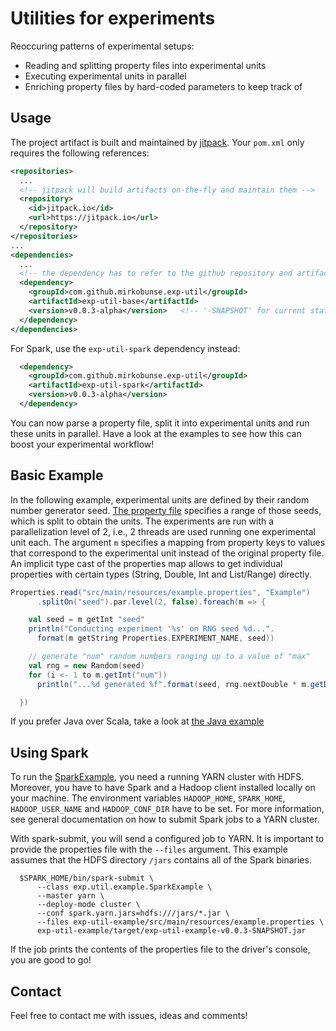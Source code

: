 # Utilities for experiments

Reoccuring patterns of experimental setups:

* Reading and splitting property files into experimental units
* Executing experimental units in parallel
* Enriching property files by hard-coded parameters to keep track of



## Usage

The project artifact is built and maintained by [jitpack](https://jitpack.io/). Your
`pom.xml` only requires the following references:

```xml
<repositories>
  ...
  <!-- jitpack will build artifacts on-the-fly and maintain them -->
  <repository>
    <id>jitpack.io</id>
    <url>https://jitpack.io</url>
  </repository>
</repositories>
...
<dependencies>
  ...
  <!-- the dependency has to refer to the github repository and artifact tag -->
  <dependency>
    <groupId>com.github.mirkobunse.exp-util</groupId>
    <artifactId>exp-util-base</artifactId>
    <version>v0.0.3-alpha</version>   <!-- '-SNAPSHOT' for current state of master branch -->
  </dependency>
</dependencies>
```

For Spark, use the `exp-util-spark` dependency instead:

```xml
  <dependency>
    <groupId>com.github.mirkobunse.exp-util</groupId>
    <artifactId>exp-util-spark</artifactId>
    <version>v0.0.3-alpha</version>
  </dependency>
```

You can now parse a property file, split it into experimental units and run these
units in parallel.
Have a look at the examples to see how this can boost your experimental workflow!



## Basic Example

In the following example, experimental units are defined by their random number
generator seed.
[The property file](https://github.com/mirkobunse/exp-util/blob/master/exp-util-example/src/main/resources/example.properties)
specifies a range of those seeds, which is split to obtain the units.
The experiments are run with a parallelization level of 2, i.e., 2 threads are used
running one experimental unit each.
The argument `m` specifies a mapping from property keys to values that correspond
to the experimental unit instead of the original property file.
An implicit type cast of the properties map allows to get individual properties
with certain types (String, Double, Int and List/Range) directly.

```scala
Properties.read("src/main/resources/example.properties", "Example")
      .splitOn("seed").par.level(2, false).foreach(m => {

    val seed = m getInt "seed"
    println("Conducting experiment '%s' on RNG seed %d...".
      format(m getString Properties.EXPERIMENT_NAME, seed))

    // generate "num" random numbers ranging up to a value of "max"
    val rng = new Random(seed)
    for (i <- 1 to m.getInt("num"))
      println("...%d generated %f".format(seed, rng.nextDouble * m.getDouble("max")))

  })
```

If you prefer Java over Scala, take a look at
[the Java example](https://github.com/mirkobunse/exp-util/blob/master/exp-util-example/src/main/java/exp/util/example/JavaExample.java)



## Using Spark

To run the [SparkExample](https://github.com/mirkobunse/exp-util/blob/master/exp-util-example/src/main/scala/exp/util/example/SparkExample.scala),
you need a running YARN cluster with HDFS.
Moreover, you have to have Spark and a Hadoop client installed locally on your machine.
The environment variables `HADOOP_HOME`, `SPARK_HOME`, `HADOOP_USER_NAME` and `HADOOP_CONF_DIR` have to be set.
For more information, see general documentation on how to submit Spark jobs to a YARN cluster.

With spark-submit, you will send a configured job to YARN. It is important to provide the properties file with the
`--files` argument. This example assumes that the HDFS directory `/jars` contains all of the Spark binaries.

      $SPARK_HOME/bin/spark-submit \
          --class exp.util.example.SparkExample \
          --master yarn \
          --deploy-mode cluster \
          --conf spark.yarn.jars=hdfs:///jars/*.jar \
          --files exp-util-example/src/main/resources/example.properties \
          exp-util-example/target/exp-util-example-v0.0.3-SNAPSHOT.jar

If the job prints the contents of the properties file to the driver's console, you are good to go!



## Contact

Feel free to contact me with issues, ideas and comments!



